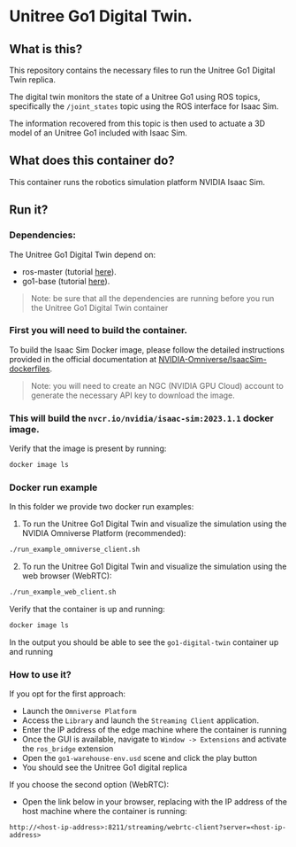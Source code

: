 # Unitree Go1 Digital Twin. 

## What is this?

This repository contains the necessary files to run the Unitree Go1 Digital Twin replica. 

The digital twin monitors the state of a Unitree Go1 using ROS topics, specifically the `/joint_states` topic using the ROS interface for Isaac Sim. 

The information recovered from this topic is then used to actuate a 3D model of an Unitree Go1 included with Isaac Sim.

## What does this container do?

This container runs the robotics simulation platform NVIDIA Isaac Sim.

## Run it?

### Dependencies:

The Unitree Go1 Digital Twin depend on:

- ros-master (tutorial [here](../ros-master/)).
- go1-base (tutorial [here](../go1-base)).
 
> Note: be sure that all the dependencies are running before you run the Unitree Go1 Digital Twin container

### First you will need to build the container. 

To build the Isaac Sim Docker image, please follow the detailed instructions provided in the official documentation at [NVIDIA-Omniverse/IsaacSim-dockerfiles](https://docs.omniverse.nvidia.com/isaacsim/latest/installation/install_container.html).

> Note: you will need to create an NGC (NVIDIA GPU Cloud) account to generate the necessary API key to download the image.

### This will build the `nvcr.io/nvidia/isaac-sim:2023.1.1` docker image. 

Verify that the image is present by running:
```bash
docker image ls
```

### Docker run example

In this folder we provide two docker run examples:

1. To run the Unitree Go1 Digital Twin and visualize the simulation using the NVIDIA Omniverse Platform (recommended):
```bash
./run_example_omniverse_client.sh
```


2. To run the Unitree Go1 Digital Twin and visualize the simulation using the web browser (WebRTC):
```bash
./run_example_web_client.sh
```

Verify that the container is up and running:
```bash
docker image ls
```
In the output you should be able to see the `go1-digital-twin` container up and running


### How to use it?

If you opt for the first approach:
- Launch the `Omniverse Platform`
- Access the `Library` and launch the `Streaming Client` application.
- Enter the IP address of the edge machine where the container is running
- Once the GUI is available, navigate to `Window -> Extensions` and activate the `ros_bridge` extension
- Open the `go1-warehouse-env.usd` scene and click the play button
- You should see the Unitree Go1 digital replica

If you choose the second option (WebRTC):
- Open the link below in your browser, replacing with the IP address of the host machine where the container is running:
```
http://<host-ip-address>:8211/streaming/webrtc-client?server=<host-ip-address>
```

